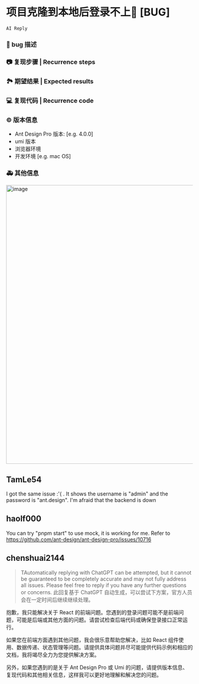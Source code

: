 # 项目克隆到本地后登录不上🐛 [BUG]

`AI Reply`

### 🐛 bug 描述

<!--
详细地描述 bug，让大家都能理解
Describe the bug in detail so that everyone can understand it
-->

### 📷 复现步骤 | Recurrence steps

<!--
清晰描述复现步骤，让别人也能看到问题
Clearly describe the recurrence steps so that others can see the problem
-->

### 🏞 期望结果 | Expected results

<!--
描述你原本期望看到的结果
Describe what you expected to see
-->

### 💻 复现代码 | Recurrence code

<!--
提供可复现的代码，仓库，或线上示例
Provide reproducible code, warehouse, or online examples
-->

### © 版本信息

- Ant Design Pro 版本: [e.g. 4.0.0]
- umi 版本
- 浏览器环境
- 开发环境 [e.g. mac OS]

### 🚑 其他信息

<!--
如截图等其他信息可以贴在这里
-->
<img width="750" alt="image" src="https://github.com/ant-design/ant-design-pro/assets/63589087/6c9e35d8-9cce-4bf5-9506-7dbed45077f6">

## TamLe54

I got the same issue :'( . It shows the username is "admin" and the password is "ant.design".
I'm afraid that the backend is down

## haolf000

You can try "pnpm start" to use mock, it is working for me. Refer to https://github.com/ant-design/ant-design-pro/issues/10716

## chenshuai2144

> TAutomatically replying with ChatGPT can be attempted, but it cannot be guaranteed to be completely accurate and may not fully address all issues. Please feel free to reply if you have any further questions or concerns.
> 此回复基于 ChatGPT 自动生成，可以尝试下方案，官方人员会在一定时间后继续继续处理。

抱歉，我只能解决关于 React 的前端问题。您遇到的登录问题可能不是前端问题，可能是后端或其他方面的问题。请尝试检查后端代码或确保登录接口正常运行。

如果您在前端方面遇到其他问题，我会很乐意帮助您解决，比如 React 组件使用、数据传递、状态管理等问题。请提供具体问题并尽可能提供代码示例和相应的文档，我将竭尽全力为您提供解决方案。

另外，如果您遇到的是关于 Ant Design Pro 或 Umi 的问题，请提供版本信息、复现代码和其他相关信息，这样我可以更好地理解和解决您的问题。
